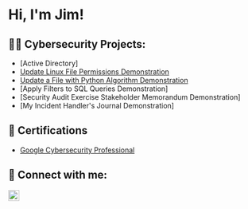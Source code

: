 <h1>Hi, I'm Jim! </h1>
<h2>👨‍💻 Cybersecurity Projects:</h2>
 
  - [Active Directory]
  - [Update Linux File Permissions Demonstration](https://github.com/Hberg007/LinuxFilePermissionDemo)
  - [Update a File with Python Algorithm Demonstration](https://github.com/Hberg007/UpdateFileThoughPythonDemo/tree/main)
  - [Apply Filters to SQL Queries Demonstration]
  - [Security Audit Exercise Stakeholder Memorandum Demonstration]
  - [My Incident Handler's Journal Demonstration]
 

<h2>📄 Certifications</h2>
   
  - [Google Cybersecurity Professional](https://www.credly.com/badges/00287b4b-6ea2-4620-9266-41522bc44bd1/linked_in_profile)



<h2> 🤳 Connect with me:</h2>

[<img align="left" alt="jimhuderberg | LinkedIn" width="22px" src="https://cdn.jsdelivr.net/npm/simple-icons@v3/icons/linkedin.svg" />][linkedin]



[linkedin]: https://linkedin.com/in/jimhuderberg
